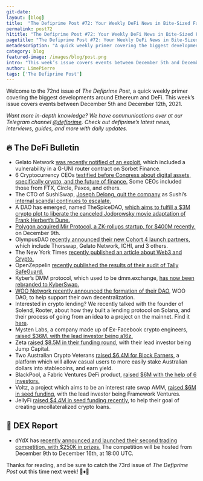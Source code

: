 ```yaml
---
git-date:
layout: [blog]
title:  "The Defiprime Post #72: Your Weekly DeFi News in Bite-Sized Fashion"
permalink: post72
h1title: "The Defiprime Post #72: Your Weekly DeFi News in Bite-Sized Fashion"
pagetitle: "The Defiprime Post #72: Your Weekly DeFi News in Bite-Sized Fashion"
metadescription: "A quick weekly primer covering the biggest developments around Ethereum and DeFi. This week’s issue covers events between December 5th and December 12th, 2021"
category: blog
featured-image: /images/blog/post.png
intro: "This week’s issue covers events between December 5th and December 12th, 2021"
author: LimePierre
tags: ['The Defiprime Post']
---
```


Welcome to the 72nd issue of _The Defiprime Post_, a quick weekly primer covering the biggest developments around Ethereum and DeFi. This week’s issue covers events between December 5th and December 12th, 2021.

_Want more in-depth knowledge? We have communications over at our Telegram channel [@defiprime](https://t.me/defiprime). Check out defiprime’s latest news, interviews, guides, and more with daily updates._


## 🔥 The DeFi Bulletin

* Gelato Network [was recently notified of an exploit,](https://twitter.com/gelatonetwork/status/1469813838916866050) which included a vulnerability in a G-UNI router contract on Sorbet Finance. 
* 6 Cryptocurrency CEOs [testified before Congress about digital assets, specifically crypto, and the future of finance.](https://www.youtube.com/watch?v=ohp-Trq4HU4) Some CEOs included those from FTX, Circle, Paxos, and others. 
* The CTO of SushiSwap, [Joseph Delong, quit the company](https://twitter.com/josephdelong/status/1468689021530427395?s=21) as Sushi’s [internal scandal continues to escalate.  ](https://www.theblockcrypto.com/post/126411/sushiswap-cto-threatens-to-quit-as-infighting-escalates)
* A DAO has emerged, named TheSpiceDAO, [which aims to fulfill a $3M crypto plot to liberate the canceled Jodorowsky movie adaptation of Frank Herbert’s Dune.](https://www.buzzfeednews.com/article/amansethi/spicedao-dunedao-soby?bftwnews&utm_term=4ldqpgc#4ldqpgc)
* [Polygon acquired Mir Protocol, a ZK-rollups startup, for $400M recently,](https://www.theblockcrypto.com/post/126991/polygon-acquires-mir-protocol-400-million-zk-rollups) on December 9th. 
* OlympusDAO [recently announced their new Cohort 4 launch partners](https://olympusdao.medium.com/olympus-pro-introducing-cohort-4-launch-partners-6bf98c94a47e), which include Thorswap, Gelato Network, ICHI, and 3 others. 
* The New York Times [recently published an article about Web3 and Crypto.](https://www.nytimes.com/2021/12/05/business/dealbook/what-is-web3.html) 
* OpenZeppelin [recently published the results of their audit of Tally SafeGuard.](https://blog.openzeppelin.com/tally-safeguard-audit/)
* Kyber’s DMM protocol, which used to be dmm.exchange, [has now been rebranded to KyberSwap.  ](https://blog.kyber.network/dmm-is-now-kyberswap-on-a-mission-to-provide-the-best-trading-and-earning-experience-in-defi-7664fa29f458)
* [WOO Network recently announced the formation of their DAO](https://medium.com/woonetwork/woo-network-announces-formation-of-woo-dao-to-support-progressive-decentralization-71cb7c0f1478), WOO DAO, to help support their own decentralization. 
* Interested in crypto lending? We recently talked with the founder of Solend, Rooter, about how they built a lending protocol on Solana, and their process of going from an idea to a project on the mainnet. Find it [here](https://defiprime.com/solend). 
* Mysten Labs, a company made up of Ex-Facebook crypto engineers, [raised $36M, with the lead investor being a16z.](https://www.cnbc.com/2021/12/06/mysten-labs-raises-36-million-from-andreessen-horowitz-crypto-fund.html) 
* Zeta [raised $8.5M in their funding round](https://zetamarkets.medium.com/announcing-zetas-8-5m-funding-round-led-by-jump-capital-de239c3b076e), with their lead investor being Jump Capital. 
* Two Australian Crypto Veterans [raised $6.4M for Block Earners,](https://www.smh.com.au/business/companies/crypto-veterans-raise-6-4m-to-bring-defi-to-the-masses-20211208-p59fui.html) a platform which will allow casual users to more easily stake Australian dollars into stablecoins, and earn yield. 
* BlackPool, a Fabric Ventures DeFi product, [raised $6M with the help of 6 investors.](https://medium.com/fabric-ventures/blackpool-6m-to-deploy-into-the-metaverse-8c72a42e0c7b) 
* Voltz, a project which aims to be an interest rate swap AMM, [raised $6M in seed funding](https://medium.com/voltz/voltz-the-interest-rate-swap-amm-announces-its-6m-seed-round-led-by-framework-ventures-8f26cb09ed22), with the lead investor being Framework Ventures. 
* JellyFi [raised $4.4M in seed funding recently](https://jellyfi.io/blog/news/jellyfi-raises-4-4-million-seed-round-to-bring-uncollateralized-crypto-loans-to-defi-backed-by-lemniscap-parafi-capital-tioga-capital-and-others/), to help their goal of creating uncollateralized crypto loans. 

## 💱 DEX Report

* dYdX has [recently announced and launched their second trading competition, with $250K in prizes.](https://dydx.exchange/blog/trading-competition-02) The competition will be hosted from December 9th to December 16th, at 18:00 UTC. 

Thanks for reading, and be sure to catch the 73rd issue of _The Defiprime Post_ out this time next week! 👋♦️👋
